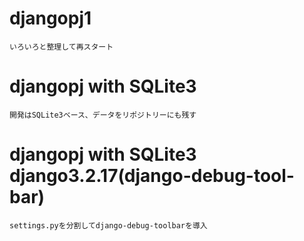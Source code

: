 # djangopj1
    いろいろと整理して再スタート
# djangopj with SQLite3
    開発はSQLite3ベース、データをリポジトリーにも残す
# djangopj with SQLite3 django3.2.17(django-debug-tool-bar)
    settings.pyを分割してdjango-debug-toolbarを導入
